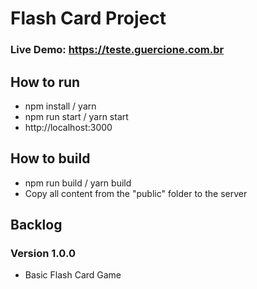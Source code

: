 # Flash Card Project

### Live Demo: https://teste.guercione.com.br

## How to run

- npm install / yarn
- npm run start / yarn start
- http://localhost:3000

## How to build

- npm run build / yarn build
- Copy all content from the "public" folder to the server

## Backlog

### Version 1.0.0

- Basic Flash Card Game
